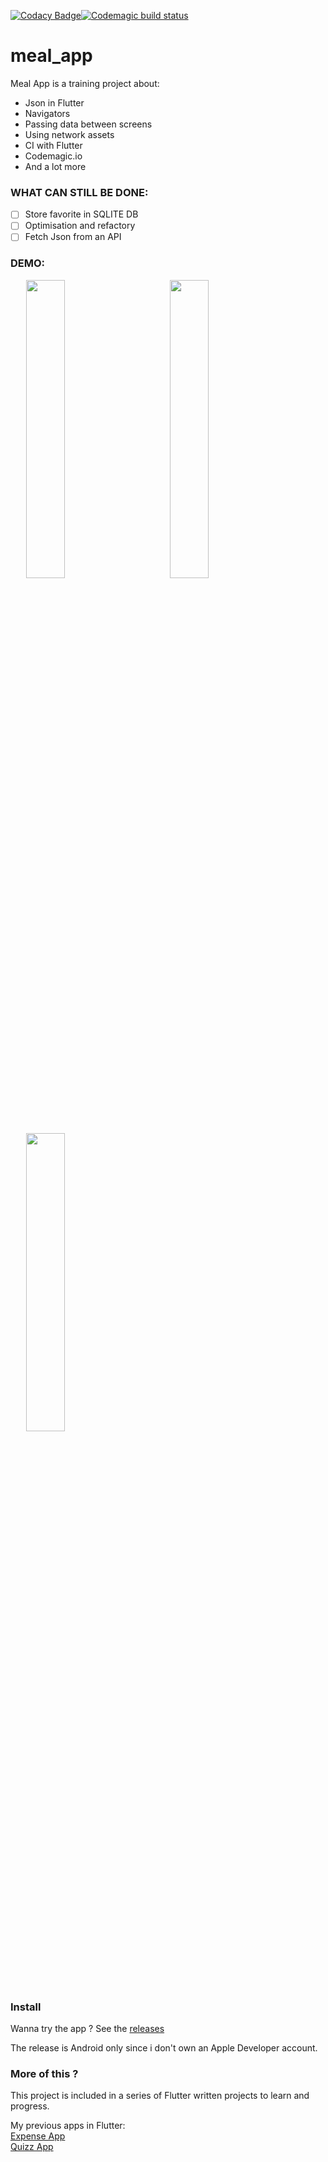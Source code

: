 [![Codacy Badge](https://api.codacy.com/project/badge/Grade/1434b5c4cb6c4c84997e174d9e81dbb9)](https://www.codacy.com/manual/BLKKKBVSIK/FlutterTraining-MealApp?utm_source=github.com&amp;utm_medium=referral&amp;utm_content=BLKKKBVSIK/FlutterTraining-MealApp&amp;utm_campaign=Badge_Grade)[![Codemagic build status](https://api.codemagic.io/apps/5e1e8140dca0ec00191ef352/5e1e8140dca0ec00191ef351/status_badge.svg)](https://codemagic.io/apps/5e1e8140dca0ec00191ef352/5e1e8140dca0ec00191ef351/latest_build)

# meal_app

Meal App is a training project about:
- Json in Flutter
- Navigators
- Passing data between screens
- Using network assets
- CI with Flutter
- Codemagic.io
- And a lot more

### WHAT CAN STILL BE DONE:

- [ ] Store favorite in SQLITE DB
- [ ] Optimisation and refactory
- [ ] Fetch Json from an API

### DEMO:

<p float="left">
    <img src="https://user-images.githubusercontent.com/20175372/72552765-def47000-3897-11ea-8da2-0a9d76beb73d.gif" width="35%" style="margin: 0px 25px 0px 25px;">
    <img src="https://user-images.githubusercontent.com/20175372/72552766-def47000-3897-11ea-8c8c-a3b308c7633c.gif" width="35%" style="margin: 0px 25px 0px 25px;">
    <img src="https://user-images.githubusercontent.com/20175372/72552767-def47000-3897-11ea-91ed-e9aa317ef8ca.gif" width="35%" style="margin: 0px 25px 0px 25px;">
</p>


### Install
Wanna try the app ?
See the [releases](https://github.com/BLKKKBVSIK/FlutterTraining-MealApp/releases) 

The release is Android only since i don't own an Apple Developer account.

### More of this ?

This project is included in a series of Flutter written projects to learn and progress.

My previous apps in Flutter:  
[Expense App](https://github.com/BLKKKBVSIK/FlutterTraining-ExpenseApp)  
[Quizz App](https://github.com/BLKKKBVSIK/FlutterTraining-QuizzApp)
